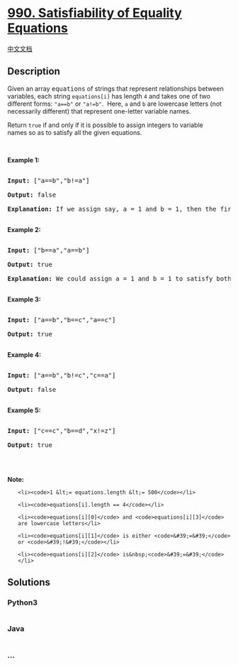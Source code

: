 # [990. Satisfiability of Equality Equations](https://leetcode.com/problems/satisfiability-of-equality-equations)

[中文文档](/solution/0900-0999/0990.Satisfiability%20of%20Equality%20Equations/README.md)

## Description
<p>Given an array <font face="monospace">equations</font>&nbsp;of strings that represent relationships between variables, each string <code>equations[i]</code>&nbsp;has length <code>4</code> and takes one of two different forms: <code>&quot;a==b&quot;</code> or <code>&quot;a!=b&quot;</code>.&nbsp; Here, <code>a</code> and <code>b</code> are lowercase letters (not necessarily different) that represent one-letter variable names.</p>



<p>Return <code>true</code>&nbsp;if and only if it is possible to assign integers to variable names&nbsp;so as to satisfy all the given equations.</p>



<p>&nbsp;</p>



<ol>

</ol>



<div>

<p><strong>Example 1:</strong></p>



<pre>

<strong>Input: </strong><span id="example-input-1-1">[&quot;a==b&quot;,&quot;b!=a&quot;]</span>

<strong>Output: </strong><span id="example-output-1">false</span>

<strong>Explanation: </strong>If we assign say, a = 1 and b = 1, then the first equation is satisfied, but not the second.  There is no way to assign the variables to satisfy both equations.

</pre>



<div>

<p><strong>Example 2:</strong></p>



<pre>

<strong>Input: </strong><span id="example-input-2-1">[&quot;b==a&quot;,&quot;a==b&quot;]</span>

<strong>Output: </strong><span id="example-output-2">true</span>

<strong>Explanation: </strong>We could assign a = 1 and b = 1 to satisfy both equations.

</pre>



<div>

<p><strong>Example 3:</strong></p>



<pre>

<strong>Input: </strong><span id="example-input-3-1">[&quot;a==b&quot;,&quot;b==c&quot;,&quot;a==c&quot;]</span>

<strong>Output: </strong><span id="example-output-3">true</span>

</pre>



<div>

<p><strong>Example 4:</strong></p>



<pre>

<strong>Input: </strong><span id="example-input-4-1">[&quot;a==b&quot;,&quot;b!=c&quot;,&quot;c==a&quot;]</span>

<strong>Output: </strong><span id="example-output-4">false</span>

</pre>



<div>

<p><strong>Example 5:</strong></p>



<pre>

<strong>Input: </strong><span id="example-input-5-1">[&quot;c==c&quot;,&quot;b==d&quot;,&quot;x!=z&quot;]</span>

<strong>Output: </strong><span id="example-output-5">true</span>

</pre>



<p>&nbsp;</p>



<p><strong>Note:</strong></p>



<ol>

	<li><code>1 &lt;= equations.length &lt;= 500</code></li>

	<li><code>equations[i].length == 4</code></li>

	<li><code>equations[i][0]</code> and <code>equations[i][3]</code> are lowercase letters</li>

	<li><code>equations[i][1]</code> is either <code>&#39;=&#39;</code> or <code>&#39;!&#39;</code></li>

	<li><code>equations[i][2]</code> is&nbsp;<code>&#39;=&#39;</code></li>

</ol>

</div>

</div>

</div>

</div>

</div>




## Solutions


<!-- tabs:start -->

### **Python3**

```python

```

### **Java**

```java

```

### **...**
```

```

<!-- tabs:end -->